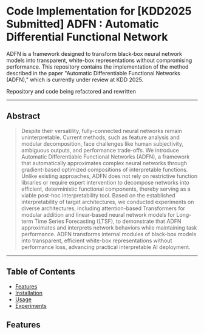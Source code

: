 # Code Implementation for [KDD2025 Submitted] ADFN : Automatic Differential Functional Network 


ADFN is a framework designed to transform black-box neural network models into transparent, white-box representations without compromising performance. This repository contains the implementation of the method described in the paper "Automatic Differentiable Functional Networks (ADFN)," which is currently under review at KDD 2025.

Repository and code being refactored and rewritten


---

## Abstract

> Despite their versatility, fully-connected neural networks remain uninterpretable. Current methods, such as feature analysis and modular decomposition, face challenges like human subjectivity, ambiguous outputs, and performance trade-offs. We introduce Automatic Differentiable Functional Networks (ADFN), a framework that automatically approximates complex neural networks through gradient-based optimized compositions of interpretable functions. Unlike existing approaches, ADFN does not rely on restrictive function libraries or require expert intervention to decompose networks into efficient, deterministic functional components, thereby serving as a viable post-hoc interpretability tool. Based on the established interpretability of target architectures, we conducted experiments on diverse architectures, including attention-based Transformers for modular addition and linear-based neural network models for Long-term Time Series Forecasting (LTSF), to demonstrate that ADFN approximates and interprets network behaviors while maintaining task performance. ADFN transforms internal modules of black-box models into transparent, efficient white-box representations without performance loss, advancing practical interpretable AI deployment.

---

## Table of Contents

- [Features](#features)
- [Installation](#installation)
- [Usage](#usage)
- [Experiments](#experiments)


## Features
